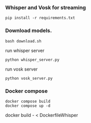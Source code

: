### Whisper and Vosk for streaming
```shell
pip install -r requirements.txt
```

### Download models.
```shell
bash download.sh
```


run whisper server
```shell
python whisper_server.py
```

run vosk server
```shell
python vosk_server.py
```

### Docker compose
```shell
docker compose build
docker compose up -d
```


 docker build - < DockerfileWhisper
